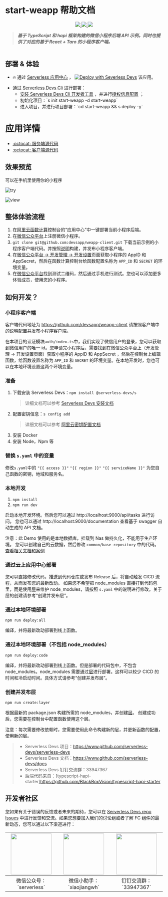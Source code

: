 # start-weapp 帮助文档

<p align="center" class="flex justify-center">
    <a href="https://www.serverless-devs.com" class="ml-1">
    <img src="http://editor.devsapp.cn/icon?package=start-weapp&type=packageType">
  </a>
  <a href="http://www.devsapp.cn/details.html?name=start-weapp" class="ml-1">
    <img src="http://editor.devsapp.cn/icon?package=start-weapp&type=packageVersion">
  </a>
  <a href="http://www.devsapp.cn/details.html?name=start-weapp" class="ml-1">
    <img src="http://editor.devsapp.cn/icon?package=start-weapp&type=packageDownload">
  </a>
</p>

<description>

> ***基于 TypeScript 和 hapi 框架构建的微信小程序后端 API 示例。同时也提供了对应的基于 React + Taro 的小程序客户端。***

</description>

<table>



</table>

<codepre id="codepre">

</codepre>

<deploy>

## 部署 & 体验

<appcenter>

- :fire: 通过 [Serverless 应用中心](https://fcnext.console.aliyun.com/applications/create?template=start-weapp) ，
[![Deploy with Severless Devs](https://img.alicdn.com/imgextra/i1/O1CN01w5RFbX1v45s8TIXPz_!!6000000006118-55-tps-95-28.svg)](https://fcnext.console.aliyun.com/applications/create?template=start-weapp)  该应用。 

</appcenter>

- 通过 [Serverless Devs Cli](https://www.serverless-devs.com/serverless-devs/install) 进行部署：
    - [安装 Serverless Devs Cli 开发者工具](https://www.serverless-devs.com/serverless-devs/install) ，并进行[授权信息配置](https://www.serverless-devs.com/fc/config) ；
    - 初始化项目：\`s init start-weapp -d start-weapp\`   
    - 进入项目，并进行项目部署：\`cd start-weapp && s deploy -y\`

</deploy>

<appdetail id="flushContent">

# 应用详情

- [:octocat: 服务端源代码](https://github.com/devsapp/start-weapp/tree/main/src)
- [:octocat: 客户端源代码](https://github.com/devsapp/weapp-client)

## 效果预览

可以在手机里使用你的小程序

![try](https://img.alicdn.com/imgextra/i4/O1CN01anewVJ1gAlPEkkA1U_!!6000000004102-0-tps-258-258.jpg)

![view](https://img.alicdn.com/imgextra/i3/O1CN01tcjzXg1UKaVsUjhTw_!!6000000002499-0-tps-404-528.jpg)

## 整体体验流程

1. 在[阿里云函数计算](https://fcnext.console.aliyun.com/)控制台的“应用中心”中一键部署当前小程序后端。
2. 在[微信公众平台](https://mp.weixin.qq.com/)上注册微信小程序。
3. `git clone git@github.com:devsapp/weapp-client.git` 下载当前示例的小程序客户端代码。并按照[说明](https://github.com/devsapp/weapp-client/blob/main/README.md)构建，并发布小程序客户端。
4. 在[微信公众平台 -> 开发管理 -> 开发设置](https://mp.weixin.qq.com/)页面获取小程序的 AppID 和 AppSecret，然后在函数计算控制台给函数配置名称为 `APP_ID` 和 `SECRET` 的环境变量。
5. 在[微信公众平台](https://mp.weixin.qq.com/)找到测试二维码，然后通过手机进行测试。您也可以添加更多体验成员，使用您的小程序。
## 如何开发？
### 小程序客户端

客户端代码地址为 https://github.com/devsapp/weapp-client
请按照客户端中的说明配置并发布小程序客户端。

在本项目的认证模块`auth/index.ts`中，我们实现了微信用户的登录，您可以获取到微信用户的唯一 id。您申请完小程序后，需要找到在微信公众平台上（开发管理 -> 开发设置页面）获取小程序的 AppID 和 AppSecret ，然后在控制台上编辑函数，给函数设置名称为 `APP_ID` 和 `SECRET` 的环境变量。在本地开发时，您也可以在本地环境设置这两个环境变量。
### 准备

1. 下载安装 Serverless Devs：`npm install @serverless-devs/s` 
    > 详细文档可以参考 [Serverless Devs 安装文档](https://github.com/Serverless-Devs/Serverless-Devs/blob/main/docs/zh/install.md)
2. 配置密钥信息：`s config add`
    > 详细文档可以参考 [阿里云密钥配置文档](https://github.com/devsapp/fc/blob/main/docs/zh/config.md)
3. 安装 Docker
4. 安装 Node，Npm 等
### 替换 `s.yaml` 中的变量

修改`s.yaml`中的 `"{{ access }}"` `"{{ region }}"` `"{{ serviceName }}"` 为您自己函数的密钥，地域和服务名。
### 本地开发

1. `npm install`
2. `npm run dev`

启动本地开发环境。然后您可以通过 http://localhost:9000/api/tasks 进行访问。
您也可以通过 http://localhost:9000/documentation 查看基于 swagger 自动生成的 API 文档。

注意：此 Demo 使用的是本地数据库，挂载到 Nas 做持久化，不能用于生产环境。 您可以创建自己的云数据，然后修改 `common/base-repository` 中的代码。[查看相关文档和案例](https://help.aliyun.com/document_detail/84514.html)

### 通过云上应用中心部署

您可以直接修改代码，推送到代码仓库或发布 Release 后，将自动触发 CICD 流程，从而发布您的最新改动。
如果您不希望把 node_modules 直接打到代码包里，而是使用[层](https://help.aliyun.com/document_detail/193057.html)来维护 node_modules，请按照 `s.yaml` 中的说明进行修改。关于层的创建请参考“创建并发布层”。
### 通过本地环境部署

`npm run deploy:all` 

编译，并将最新改动部署到线上函数。
### 通过本地环境部署（不包括 node_modules）

`npm run deploy:code` 

编译，并将最新改动部署到线上函数。但是部署的代码包中，不包含 node_modules。node_modules 需要通过[层](https://help.aliyun.com/document_detail/193057.html)进行部署。这样可以较少 CICD 的时间和冷启动时间。具体方式请参考“创建并发布层”。

### 创建并发布层

`npm run create:layer` 

根据最新的 package.json 构建所需的 node_modules，并创建[层](https://help.aliyun.com/document_detail/193057.html)。
创建成功后，您需要在控制台中配置函数使用这个层。

注意：每次需要修改依赖时，您需要使用此命令构建新的层，并更新函数的配置，使用新的层。

> - Serverless Devs 项目：https://www.github.com/serverless-devs/serverless-devs   
> - Serverless Devs 文档：https://www.github.com/serverless-devs/docs   
> - Serverless Devs 钉钉交流群：33947367    
> - 后端代码来自：[typescript-hapi-starter]https://github.com/BlackBoxVision/typescript-hapi-starter

</appdetail>

<devgroup>

## 开发者社区

您如果有关于错误的反馈或者未来的期待，您可以在 [Serverless Devs repo Issues](https://github.com/serverless-devs/serverless-devs/issues) 中进行反馈和交流。如果您想要加入我们的讨论组或者了解 FC 组件的最新动态，您可以通过以下渠道进行：

<p align="center">

| <img src="https://serverless-article-picture.oss-cn-hangzhou.aliyuncs.com/1635407298906_20211028074819117230.png" width="130px" > | <img src="https://serverless-article-picture.oss-cn-hangzhou.aliyuncs.com/1635407044136_20211028074404326599.png" width="130px" > | <img src="https://serverless-article-picture.oss-cn-hangzhou.aliyuncs.com/1635407252200_20211028074732517533.png" width="130px" > |
|--- | --- | --- |
| <center>微信公众号：\`serverless\`</center> | <center>微信小助手：\`xiaojiangwh\`</center> | <center>钉钉交流群：\`33947367\`</center> | 

</p>

</devgroup>